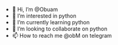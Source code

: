 - 👋 Hi, I’m @Obuam
- 👀 I’m interested in python
- 🌱 I’m currently learning python
- 💞️ I’m looking to collaborate on python
- 📫 How to reach me @obM on telegram

<!---
Obuam/Obuam is a ✨ special ✨ repository because its `README.md` (this file) appears on your GitHub profile.
You can click the Preview link to take a look at your changes.
--->
